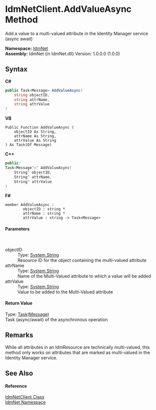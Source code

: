# IdmNetClient.AddValueAsync Method 
 

Add a value to a multi-valued attribute in the Identity Manager service (async await)

**Namespace:**&nbsp;<a href="N_IdmNet">IdmNet</a><br />**Assembly:**&nbsp;IdmNet (in IdmNet.dll) Version: 1.0.0.0 (1.0.0)

## Syntax

**C#**<br />
``` C#
public Task<Message> AddValueAsync(
	string objectID,
	string attrName,
	string attrValue
)
```

**VB**<br />
``` VB
Public Function AddValueAsync ( 
	objectID As String,
	attrName As String,
	attrValue As String
) As Task(Of Message)
```

**C++**<br />
``` C++
public:
Task<Message^>^ AddValueAsync(
	String^ objectID, 
	String^ attrName, 
	String^ attrValue
)
```

**F#**<br />
``` F#
member AddValueAsync : 
        objectID : string * 
        attrName : string * 
        attrValue : string -> Task<Message> 

```


#### Parameters
&nbsp;<dl><dt>objectID</dt><dd>Type: <a href="http://msdn2.microsoft.com/en-us/library/s1wwdcbf" target="_blank">System.String</a><br />Resource ID for the object containing the multi-valued attribute</dd><dt>attrName</dt><dd>Type: <a href="http://msdn2.microsoft.com/en-us/library/s1wwdcbf" target="_blank">System.String</a><br />Name of the Multi-Valued attribute to which a value will be added</dd><dt>attrValue</dt><dd>Type: <a href="http://msdn2.microsoft.com/en-us/library/s1wwdcbf" target="_blank">System.String</a><br />Value to be added to the Multi-Valued attribute</dd></dl>

#### Return Value
Type: <a href="http://msdn2.microsoft.com/en-us/library/dd321424" target="_blank">Task</a>(<a href="http://msdn2.microsoft.com/en-us/library/ms405907" target="_blank">Message</a>)<br />Task (async/await) of the asynchronous operation

## Remarks
While all attributes in an IdmResource are technically multi-valued, this method only works on attributes that are marked as multi-valued in the Identity Manager service.

## See Also


#### Reference
<a href="T_IdmNet_IdmNetClient">IdmNetClient Class</a><br /><a href="N_IdmNet">IdmNet Namespace</a><br />
